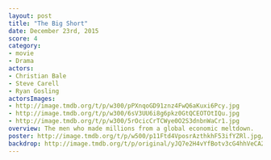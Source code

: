 ```yaml
---
layout: post
title: "The Big Short"
date: December 23rd, 2015
score: 4
category:
- movie
- Drama
actors:
- Christian Bale
- Steve Carell
- Ryan Gosling
actorsImages:
- http://image.tmdb.org/t/p/w300/pPXnqoGD91znz4FwQ6aKuxi6Pcy.jpg
- http://image.tmdb.org/t/p/w300/6sV3UU6i8g6pkz0GtQCEOTOtIQu.jpg
- http://image.tmdb.org/t/p/w300/5rOcicCrTCWye0O2S3dnbnWaCr1.jpg
overview: The men who made millions from a global economic meltdown.
poster: http://image.tmdb.org/t/p/w500/p11Ftd4VposrAzthkhF53ifYZRl.jpg/
backdrop: http://image.tmdb.org/t/p/original/yJQ7e2H4vYfBotv3cG4hhVeCA2M.jpg
---
```

